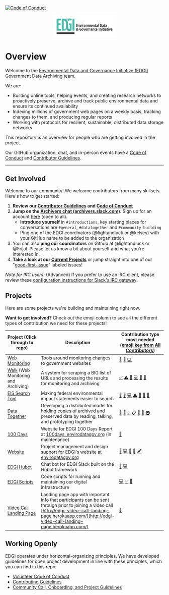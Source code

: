 [![Code of Conduct](https://img.shields.io/badge/%E2%9D%A4-code%20of%20conduct-blue.svg?style=flat)](https://github.com/edgi-govdata-archiving/overview/blob/master/CONDUCT.md)

[<div align="center"><img width=40% src="./images/EDGI-Logo-Horiz.png" alt="Environmental Data and Governance Initiative Logo"></div>](https://envirodatagov.org/)

# Overview

Welcome to the [Environmental Data and Governance Initiative (EDGI)](https://envirodatagov.org/) Government Data Archiving team.

We are:
* Building online tools, helping events, and creating research networks to proactively preserve, archive and track public environmental data and ensure its continued availability
* Indexing millions of government web pages on a weekly basis, tracking changes to them, and producing regular reports
* Working with protocols for resilient, sustainable, distributed data storage networks

This repository is an overview for people who are getting involved in the project.

Our GitHub organization, chat, and in-person events have a [Code of Conduct](/CONDUCT.md) and [Contributor Guidelines](/CONTRIBUTING.md).

---

## Get Involved

Welcome to our community! We welcome contributors from many skillsets. Here's how to get started:

1. **Review our [Contributor Guidelines](/CONTRIBUTING.md) and [Code of Conduct](/CONDUCT.md)**
1. **Jump on the [Archivers chat (archivers.slack.com)](https://archivers.slack.com/)**. Sign up for an account [here](https://archivers-slack.herokuapp.com/) (open to all).
    - **Introduce yourself** in `#introductions`, key starting places for conversations are `#general`, `#datatogether` and `#community-building`
    - Ping one of the EDGI coordinators (@lightandluck or @kelsey) with your GitHub name to be added to the organization
1. You can also **ping our coordinators** on Github at @lightandluck or @Frijol. Please let us know a bit about yourself and what you're interested in.
1. **Take a look at our [Current Projects](#projects)** or jump straight into one of our "[good-first-issue](https://github.com/issues?q=is%3Aopen+is%3Aissue+label%3Agood-first-issue+user%3Aedgi-govdata-archiving)" labeled issues!

*Note for IRC users:* (Advanced) If you prefer to use an IRC client, please review these [configuration instructions for Slack's IRC gateway](https://archivers.slack.com/account/gateways).

## Projects

Here are some projects we're building and maintaining right now.

**Want to get involved?** Check out the emoji column to see all the different types of contribution we need for these projects!

| Project (Click through to repo) | Description | Contribution type most needed ([emoji key from All Contributors](https://github.com/kentcdodds/all-contributors#emoji-key))|
| --- | --- | --- |
| [Web Monitoring](https://github.com/edgi-govdata-archiving/web-monitoring) | Tools around monitoring changes to government websites | [📖](# "Documentation")  [🐛](# "Bug reports") [💻](# "Code")
| [Walk](https://github.com/qri-io/walk) (Web Monitoring and Archiving) | A system for scraping a BIG list of URLs and processing the results for monitoring and archiving | [✅](# "Tutorials") [⚠️](# "Tests") [📖](# "Documentation") [💻](# "Code") [🐛](# "Bug reports") [👀](# "Reviewed Pull Requests")
| [EIS Search Tool](https://github.com/edgi-govdata-archiving/eis-search)  | Making federal environmental impact statements easier to search | [🤔](# "Ideas & Planning") [🐛](# "Bug reports") [💻](# "Code") [⚠️](# "Tests") [📖](# "Documentation") [🎨](# "Design") [📓](# "User Testing")
| [Data Together](https://github.com/datatogether/datatogether) | Developing a distributed model for holding copies of archived and preserved data by reading, talking, and prototyping together | [📝](# "Blogposts") [🎨](# "Design") [💡](# "Examples") [📋](# "Event Organizers") [🤔](# "Ideas & Planning") [📢](# "Talks") [🚇](# "Infrastructure (Hosting, Build-Tools, etc)")
|[100 Days](https://github.com/edgi-govdata-archiving/100days) | Website for EDGI 100 Days Report at [100days. envirodatagov.org](https://100days.envirodatagov.org/) (in maintenance) | [🐛](# "Bug reports")
| [Website](https://github.com/edgi-govdata-archiving/edgi-website) | Project management and design support for EDGI's website at [envirodatagov.org](https://envirodatagov.org/) | [🐛](# "Bug reports") [💻](# "Code") [🎨](# "Design") [🤔](# "Ideas & Planning") [🖋](# "Content (e.g. website copy)")
| [EDGI Hubot](https://github.com/edgi-govdata-archiving/edgi-hubot) | Chat bot for EDGI Slack built on the Hubot framework  | [📖](# "Documentation") [💻](# "Code")
| [EDGI Scripts](https://github.com/edgi-govdata-archiving/edgi-scripts) | Code scripts for running and maintaining our digital infrastructure | [💻](# "Code") [✅](# "Tutorials") [📖](# "Documentation")
| [Video Call Landing Page](https://github.com/edgi-govdata-archiving/video-call-landing-page) | Landing page app with important info that participants can be sent through prior to joining a video call  <br />[http://edgi-video-call-landing-page.herokuapp.com/](http://edgi-video-call-landing-page.herokuapp.com/) | [🐛](# "Bug reports")

## Working Openly

EDGI operates under horizontal-organizing principles. We have developed guidelines for open project development in line with these principles, which you can find in this repo:

- [Volunteer Code of Conduct](/CONDUCT.md)
- [Contributing Guidelines](/CONTRIBUTING.md)
- [Community Call, Onboarding, and Project Guidelines](/guidelines)
